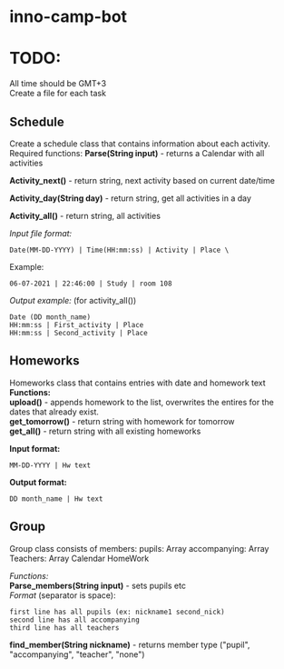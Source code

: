 # inno-camp-bot


# TODO:
All time should be GMT+3 \
Create a file for each task

## Schedule

Create a schedule class that contains information about each activity.
Required functions:
**Parse(String input)** - returns a Calendar with all activities

**Activity_next()** - return string, next activity based on current date/time

**Activity_day(String day)** - return string, get all activities in a day

**Activity_all()** - return string, all activities

*Input file format:*
```
Date(MM-DD-YYYY) | Time(HH:mm:ss) | Activity | Place \
```
Example:
```
06-07-2021 | 22:46:00 | Study | room 108
```

*Output example:* (for activity_all())
```
Date (DD month_name) 
HH:mm:ss | First_activity | Place
HH:mm:ss | Second_activity | Place
```

## Homeworks

Homeworks class that contains entries with date and homework text \
**Functions:** \
**upload()** - appends homework to the list, overwrites the entires for the dates that already exist. \
**get_tomorrow()** - return string with homework for tomorrow \
**get_all()** - return string with all existing homeworks

**Input format:**
```
MM-DD-YYYY | Hw text
```

**Output format:**
```
DD month_name | Hw text
```

## Group
Group class consists of members:
pupils: Array
accompanying: Array
Teachers: Array
Calendar
HomeWork

*Functions:*\
**Parse_members(String input)** - sets pupils etc \
*Format* (separator is space):
```
first line has all pupils (ex: nickname1 second_nick)
second line has all accompanying
third line has all teachers
```

**find_member(String nickname)** - returns member type ("pupil", "accompanying", "teacher", "none")


